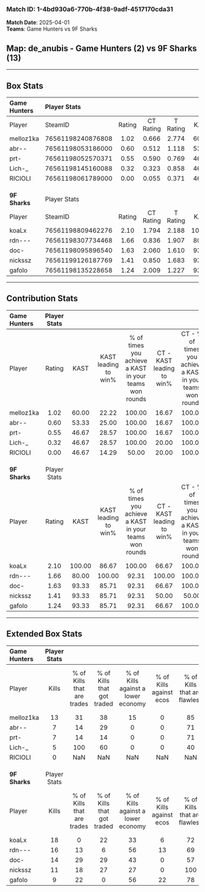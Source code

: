 ### Match ID: 1-4bd930a6-770b-4f38-9adf-4517170cda31  
**Match Date**: 2025-04-01  
**Teams**: Game Hunters vs 9F Sharks  

## **Map**: de_anubis - Game Hunters (2) vs 9F Sharks (13)  
---  

## Box Stats  

| **Game Hunters** | Player Stats      |        |           |          |        |       |       |         |        |      |     |
| :- | :- | :-: | :-: | :-: | :-: | :-: | :-: | :-: | :-: | :-: | :-: |
| Player           | SteamID           | Rating | CT Rating | T Rating |  KAST  |  ADR  | Kills | Assists | Deaths | K/D  | HS% |
| melloz1ka        | 76561198240876808 |  1.02  |   0.666   |  2.774   | 60.00  | 76.8  |  13   |    3    |   14   | 0.93 | 61  |
| abr--            | 76561198053186000 |  0.60  |   0.512   |  1.118   | 53.33  | 61.6  |   7   |    1    |   13   | 0.54 | 28  |
| prt-             | 76561198052570371 |  0.55  |   0.590   |  0.769   | 46.67  | 61.8  |   7   |    2    |   13   | 0.54 | 57  |
| Lich-_           | 76561198145160088 |  0.32  |   0.323   |  0.858   | 46.67  | 37.9  |   5   |    1    |   14   | 0.36 | 80  |
| RICIOLI          | 76561198061789000 |  0.00  |   0.055   |  0.371   | 46.67  | 16.1  |   0   |    3    |   14   | 0.00 |  0  |
|                  |                   |        |           |          |        |       |       |         |        |      |     |
|                  |                   |        |           |          |        |       |       |         |        |      |     |
|                  |                   |        |           |          |        |       |       |         |        |      |     |
| **9F Sharks**    | Player Stats      |        |           |          |        |       |       |         |        |      |     |
| Player           | SteamID           | Rating | CT Rating | T Rating |  KAST  |  ADR  | Kills | Assists | Deaths | K/D  | HS% |
| koaLx            | 76561198809462276 |  2.10  |   1.794   |  2.188   | 100.00 | 130.5 |  18   |    5    |   5    | 3.60 | 61  |
| rdn---           | 76561198307734468 |  1.66  |   0.836   |  1.907   | 80.00  | 103.1 |  16   |    1    |   7    | 2.29 | 50  |
| doc-             | 76561198095896540 |  1.63  |   2.060   |  1.610   | 93.33  | 93.9  |  14   |    4    |   7    | 2.00 | 57  |
| nickssz          | 76561199126187769 |  1.41  |   0.850   |  1.683   | 93.33  | 70.7  |  11   |    3    |   6    | 1.83 | 27  |
| gafolo           | 76561198135228658 |  1.24  |   2.009   |  1.227   | 93.33  | 60.3  |   9   |    5    |   7    | 1.29 | 55  |
---  

## Contribution Stats  

| **Game Hunters** | Player Stats |        |                      |                                                        |                           |                                                             |                          |                                                            |
| :- | :-: | :-: | :-: | :-: | :-: | :-: | :-: | :-: |
| Player           |    Rating    |  KAST  | KAST leading to win% | % of times you achieve a KAST in your teams won rounds | CT - KAST leading to win% | CT - % of times you achieve a KAST in your teams won rounds | T - KAST leading to win% | T - % of times you achieve a KAST in your teams won rounds |
| melloz1ka        |     1.02     | 60.00  |        22.22         |                         100.00                         |           16.67           |                           100.00                            |          33.33           |                           100.00                           |
| abr--            |     0.60     | 53.33  |        25.00         |                         100.00                         |           16.67           |                           100.00                            |          50.00           |                           100.00                           |
| prt-             |     0.55     | 46.67  |        28.57         |                         100.00                         |           16.67           |                           100.00                            |          100.00          |                           100.00                           |
| Lich-_           |     0.32     | 46.67  |        28.57         |                         100.00                         |           20.00           |                           100.00                            |          50.00           |                           100.00                           |
| RICIOLI          |     0.00     | 46.67  |        14.29         |                         50.00                          |           20.00           |                           100.00                            |           0.00           |                            0.00                            |
|                  |              |        |                      |                                                        |                           |                                                             |                          |                                                            |
|                  |              |        |                      |                                                        |                           |                                                             |                          |                                                            |
|                  |              |        |                      |                                                        |                           |                                                             |                          |                                                            |
| **9F Sharks**    | Player Stats |        |                      |                                                        |                           |                                                             |                          |                                                            |
| Player           |    Rating    |  KAST  | KAST leading to win% | % of times you achieve a KAST in your teams won rounds | CT - KAST leading to win% | CT - % of times you achieve a KAST in your teams won rounds | T - KAST leading to win% | T - % of times you achieve a KAST in your teams won rounds |
| koaLx            |     2.10     | 100.00 |        86.67         |                         100.00                         |           66.67           |                           100.00                            |          91.67           |                           100.00                           |
| rdn---           |     1.66     | 80.00  |        100.00        |                         92.31                          |          100.00           |                           100.00                            |          100.00          |                           90.91                            |
| doc-             |     1.63     | 93.33  |        85.71         |                         92.31                          |           66.67           |                           100.00                            |          90.91           |                           90.91                            |
| nickssz          |     1.41     | 93.33  |        85.71         |                         92.31                          |           50.00           |                            50.00                            |          91.67           |                           100.00                           |
| gafolo           |     1.24     | 93.33  |        85.71         |                         92.31                          |           66.67           |                           100.00                            |          90.91           |                           90.91                            |
---  

## Extended Box Stats  

| **Game Hunters** | Player Stats |                            |                            |                                    |                         |                              |                                 |        |                             |                                     |                          |                               |                            |
| :- | :-: | :-: | :-: | :-: | :-: | :-: | :-: | :-: | :-: | :-: | :-: | :-: | :-: |
| Player           |    Kills     | % of Kills that are trades | % of Kills that got traded | % of Kills against a lower economy | % of Kills against ecos | % of Kills that are flawless | % of Kills that are close duels | Deaths | % of Deaths that get traded | % of Deaths against a lower economy | % of Deaths against ecos | % of Deaths that are flawless | % of Deaths that are close |
| melloz1ka        |      13      |             31             |             38             |                 15                 |            0            |              85              |                0                |   14   |             14              |                  7                  |            0             |              79               |             0              |
| abr--            |      7       |             14             |             29             |                 0                  |            0            |              71              |               14                |   13   |              8              |                  8                  |            0             |              46               |             8              |
| prt-             |      7       |             14             |             14             |                 0                  |            0            |              71              |                0                |   13   |             15              |                  8                  |            0             |              85               |             0              |
| Lich-_           |      5       |            100             |             60             |                 0                  |            0            |              40              |                0                |   14   |             21              |                  7                  |            0             |              93               |             0              |
| RICIOLI          |      0       |            NaN             |            NaN             |                NaN                 |           NaN           |             NaN              |               NaN               |   14   |             29              |                  7                  |            0             |              64               |             0              |
|                  |              |                            |                            |                                    |                         |                              |                                 |        |                             |                                     |                          |                               |                            |
|                  |              |                            |                            |                                    |                         |                              |                                 |        |                             |                                     |                          |                               |                            |
|                  |              |                            |                            |                                    |                         |                              |                                 |        |                             |                                     |                          |                               |                            |
| **9F Sharks**    | Player Stats |                            |                            |                                    |                         |                              |                                 |        |                             |                                     |                          |                               |                            |
| Player           |    Kills     | % of Kills that are trades | % of Kills that got traded | % of Kills against a lower economy | % of Kills against ecos | % of Kills that are flawless | % of Kills that are close duels | Deaths | % of Deaths that get traded | % of Deaths against a lower economy | % of Deaths against ecos | % of Deaths that are flawless | % of Deaths that are close |
| koaLx            |      18      |             0              |             22             |                 33                 |            6            |              72              |                0                |   5    |             20              |                 60                  |            0             |              40               |             0              |
| rdn---           |      16      |             13             |             6              |                 56                 |           13            |              69              |                0                |   7    |             14              |                 14                  |            0             |              71               |             0              |
| doc-             |      14      |             29             |             29             |                 43                 |            0            |              57              |                0                |   7    |             29              |                 29                  |            14            |              86               |             0              |
| nickssz          |      11      |             18             |             27             |                 27                 |            0            |             100              |                0                |   6    |             50              |                 50                  |            0             |              83               |             17             |
| gafolo           |      9       |             22             |             0              |                 56                 |           22            |              78              |               11                |   7    |             57              |                 43                  |            0             |              86               |             0              |
